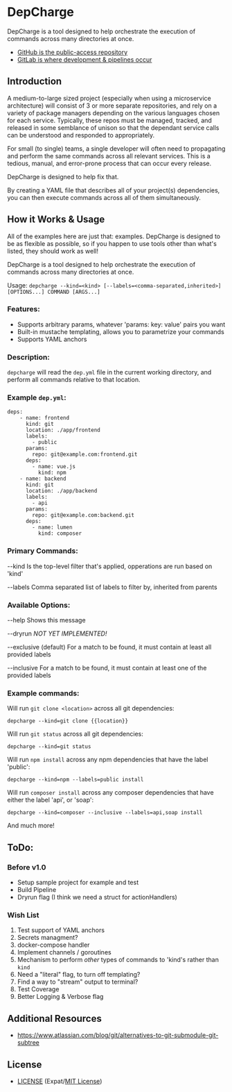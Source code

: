 # DepCharge

DepCharge is a tool designed to help orchestrate the execution of commands across many directories at once.

* [GitHub is the public-access repository](https://github.com/centerorbit/depcharge)
* [GitLab is where development & pipelines occur](https://gitlab.com/centerorbit/depcharge)

## Introduction
A medium-to-large sized project (especially when using a microservice architecture) will consist of 3 or more separate repositories, and rely on a variety of package managers depending on the various languages chosen for each service. Typically, these repos must be managed, tracked, and released in some semblance of unison so that the dependant service calls can be understood and responded to appropriately.

For small (to single) teams, a single developer will often need to propagating and perform the same commands across all relevant services. This is a tedious, manual, and error-prone process that can occur every release.

DepCharge is designed to help fix that.

By creating a YAML file that describes all of your project(s) dependencies, you can then execute commands across all of them simultaneously.

## How it Works & Usage
All of the examples here are just that: examples. DepCharge is designed to be as flexible as possible, so if you happen to use tools other than what's listed, they should work as well!

DepCharge is a tool designed to help orchestrate the execution of commands across many directories at once.

Usage: `depcharge --kind=<kind> [--labels=<comma-separated,inherited>] [OPTIONS...] COMMAND [ARGS...]`

### Features:
* Supports arbitrary params, whatever 'params: key: value' pairs you want
* Built-in mustache templating, allows you to parametrize your commands
* Supports YAML anchors

### Description:
`depcharge` will read the `dep.yml` file in the current working directory, and
perform all commands relative to that location.

### Example `dep.yml`:
```
deps:
    - name: frontend
      kind: git
      location: ./app/frontend
      labels:
        - public
      params:
        repo: git@example.com:frontend.git
      deps:
        - name: vue.js
          kind: npm
    - name: backend
      kind: git
      location: ./app/backend
      labels:
        - api
      params:
        repo: git@example.com:backend.git
      deps:
        - name: lumen
          kind: composer
```

### Primary Commands:

 --kind		Is the top-level filter that's applied, opperations are run based on 'kind'

 --labels	Comma separated list of labels to filter by, inherited from parents

### Available Options:

 --help			Shows this message

 --dryrun		*NOT YET IMPLEMENTED!*

 --exclusive	(default) For a match to be found, it must contain at least all provided labels

 --inclusive   	For a match to be found, it must contain at least one of the provided labels

### Example commands:

Will run `git clone <location>` across all git dependencies:

	depcharge --kind=git clone {{location}}
	
Will run `git status` across all git dependencies:

	depcharge --kind=git status
	
Will run `npm install` across any npm dependencies that have the label 'public':

	depcharge --kind=npm --labels=public install
	
Will run `composer install` across any composer dependencies that have either the label 'api', or 'soap':

	depcharge --kind=composer --inclusive --labels=api,soap install
	
And much more!


## ToDo:
### Before v1.0
* Setup sample project for example and test
* Build Pipeline
* Dryrun flag (I think we need a struct for actionHandlers)

### Wish List
1. Test support of YAML anchors
2. Secrets managment?
3. docker-compose handler
4. Implement channels / goroutines
5. Mechanism to perform _other_ types of commands to 'kind's rather than `kind`
6. Need a "literal" flag, to turn off templating?
7. Find a way to "stream" output to terminal?
8. Test Coverage
9. Better Logging & Verbose flag


## Additional Resources
* https://www.atlassian.com/blog/git/alternatives-to-git-submodule-git-subtree



## License

- [LICENSE](LICENSE) (Expat/[MIT License][MIT])

[MIT]: http://www.opensource.org/licenses/MIT "The MIT License (MIT)"